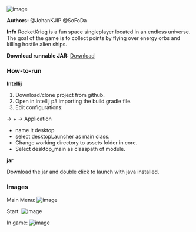 ![image](https://gits-15.sys.kth.se/storage/user/2835/files/404c70aa-3012-11e7-9f22-42d7ef0ad55e)

**Authors:** @JohanKJIP @SoFoDa

**Info**
RocketKrieg is a fun space singleplayer located in an endless universe. The goal of the game is to collect points by flying over energy orbs and killing hostile alien ships.

**Download runnable JAR:** [Download](https://mega.nz/#!wWYnkBQT!LfKu4vM8ly3tt8OcuxF7an3YKdtnJwTaCl7D7ZhrGQY)

### How-to-run

**Intellij**

1. Download/clone project from github.
2. Open in intellij på importing the build.gradle file.
3. Edit configurations: 

-> +  -> Application

- name it desktop
- select desktopLauncher as main class.
- Change working directory to assets folder in core.
- Select desktop_main as classpath of module.
 
**jar**

Download the jar and double click to launch with java installed.

### Images

Main Menu:
![image](https://i.imgur.com/QoG9yr9.jpg)

Start:
![image](https://i.imgur.com/PVlHUCa.png)


In game:
![image](https://i.imgur.com/joD0f0O.png)



